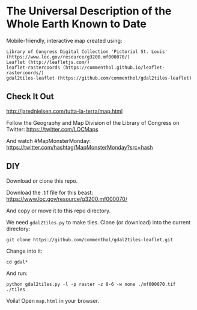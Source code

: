 # The Universal Description of the Whole Earth Known to Date

Mobile-friendly, interactive map created using:

    Library of Congress Digital Collection 'Pictorial St. Louis' (https://www.loc.gov/resource/g3200.mf000070/)
    Leaflet (http://leafletjs.com/)
    leaflet-rastercoords (https://commenthol.github.io/leaflet-rastercoords/)
    gdal2tiles-leaflet (https://github.com/commenthol/gdal2tiles-leaflet)

## Check It Out

http://jarednielsen.com/tutta-la-terra/map.html

Follow the Geography and Map Division of the Library of Congress on Twitter: https://twitter.com/LOCMaps

And watch #MapMonsterMonday: https://twitter.com/hashtag/MapMonsterMonday?src=hash


## DIY

Download or clone this repo.

Download the .tif file for this beast: https://www.loc.gov/resource/g3200.mf000070/

And copy or move it to this repo directory.

We need `gdal2tiles.py` to make tiles. Clone (or download) into the current directory:

`git clone https://github.com/commenthol/gdal2tiles-leaflet.git`

Change into it:

`cd gdal*`

And run:

`python gdal2tiles.py -l -p raster -z 0-6 -w none ./mf000070.tif ./tiles`

Voila! Open `map.html` in your browser.
